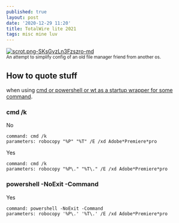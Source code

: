```yaml
---
published: true
layout: post
date: '2020-12-29 11:20'
title: TotalWire lite 2021
tags: misc mine luv 
---
```

[![scrot.png-SKsGvzLn3Fzszro-md](https://images.weserv.nl/?url=https://i.imgur.com/HCJqQPZ.png)](https://images.weserv.nl/?url=https://i.imgur.com/DpIJWH8.png)  
<small>An attempt to simplify config of an old file manager friend from another os.</small>

## How to quote stuff 

when using [cmd or powershell or wt as a startup wrapper for some command](https://www.ghisler.ch/board/viewtopic.php?p=395513#p395513).

### cmd /k

No

    command: cmd /k
    parameters: robocopy "%P" "%T" /E /xd Adobe*Premiere*pro

Yes

    command: cmd /k
    parameters: robocopy "%P\." "%T\." /E /xd Adobe*Premiere*pro

### powershell -NoExit -Command

Yes

    command: powershell -NoExit -Command
    parameters: robocopy '%P\.' '%T\.' /E /xd Adobe*Premiere*pro